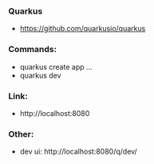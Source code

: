 ### Quarkus

- https://github.com/quarkusio/quarkus

### Commands:

- quarkus create app ...
- quarkus dev

### Link:

- http://localhost:8080

### Other:

- dev ui: http://localhost:8080/q/dev/

